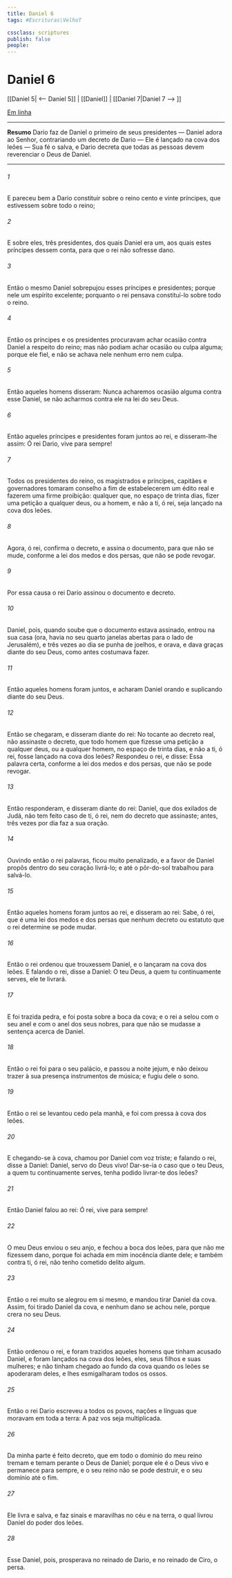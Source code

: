 ```yaml
---
title: Daniel 6
tags: #Escrituras\VelhoT

cssclass: scriptures
publish: false
people:
---
```


# Daniel 6
[[Daniel 5| <-- Daniel 5]] | [[Daniel]] | [[Daniel 7|Daniel 7 --> ]]

[Em linha](https://churchofjesuschrist.org/study/scriptures/ot/dan/6?lang=por)

---
__Resumo__
Dario faz de Daniel o primeiro de seus presidentes — Daniel adora ao Senhor, contrariando um decreto de Dario — Ele é lançado na cova dos leões — Sua fé o salva, e Dario decreta que todas as pessoas devem reverenciar o Deus de Daniel.

---
###### 1 
E pareceu bem a Dario constituir sobre o reino cento e vinte príncipes, que estivessem sobre todo o reino;

###### 2 
E sobre eles, três presidentes, dos quais Daniel era um, aos quais estes príncipes dessem conta, para que o rei não sofresse dano.

###### 3 
Então o mesmo Daniel sobrepujou esses príncipes e presidentes; porque nele  um espírito excelente; porquanto o rei pensava constituí-lo sobre todo o reino.

###### 4 
Então os príncipes e os presidentes procuravam achar ocasião contra Daniel a respeito do reino; mas não podiam achar ocasião ou culpa alguma; porque ele  fiel, e não se achava nele nenhum erro nem culpa.

###### 5 
Então aqueles homens disseram: Nunca acharemos ocasião alguma contra esse Daniel, se não  acharmos contra ele na lei do seu Deus.

###### 6 
Então aqueles príncipes e presidentes foram juntos ao rei, e disseram-lhe assim: Ó rei Dario, vive para sempre!

###### 7 
Todos os presidentes do reino, os magistrados e príncipes, capitães e governadores tomaram conselho a fim de estabelecerem um édito real e fazerem uma firme proibição: qualquer que, no espaço de trinta dias, fizer uma petição a qualquer deus, ou a  homem, e não a ti, ó rei, seja lançado na cova dos leões.

###### 8 
Agora,  ó rei, confirma o decreto, e assina o documento, para que não se mude, conforme a lei dos medos e dos persas, que não se pode revogar.

###### 9 
Por essa causa o rei Dario assinou o documento e decreto.

###### 10 
Daniel, pois, quando soube que o documento estava assinado, entrou na sua casa (ora, havia no seu quarto janelas abertas para o lado de Jerusalém), e três vezes ao dia se punha de joelhos, e orava, e dava graças diante do seu Deus, como antes costumava fazer.

###### 11 
Então aqueles homens foram juntos, e acharam Daniel orando e suplicando diante do seu Deus.

###### 12 
Então se chegaram, e disseram diante do rei: No tocante ao decreto real,  não assinaste o decreto, que todo homem que fizesse uma petição a qualquer deus, ou a qualquer homem, no espaço de trinta dias, e não a ti, ó rei, fosse lançado na cova dos leões? Respondeu o rei, e disse: Essa palavra  certa, conforme a lei dos medos e dos persas, que não se pode revogar.

###### 13 
Então responderam, e disseram diante do rei: Daniel, que  dos exilados de Judá, não tem feito caso de ti, ó rei, nem do decreto que assinaste; antes, três vezes por dia faz a sua oração.

###### 14 
Ouvindo então o rei  palavras, ficou muito penalizado, e a favor de Daniel propôs dentro do seu coração livrá-lo; e até o pôr-do-sol trabalhou para salvá-lo.

###### 15 
Então aqueles homens foram juntos ao rei, e disseram ao rei: Sabe, ó rei, que é uma lei dos medos e dos persas que nenhum decreto ou estatuto que o rei determine se pode mudar.

###### 16 
Então o rei ordenou que trouxessem Daniel, e o lançaram na cova dos leões. E falando o rei, disse a Daniel: O teu Deus, a quem tu continuamente serves, ele te livrará.

###### 17 
E foi trazida  pedra, e foi posta sobre a boca da cova; e o rei a selou com o seu anel e com o anel dos seus nobres, para que não se mudasse a sentença acerca de Daniel.

###### 18 
Então o rei foi para o seu palácio, e passou a noite  jejum, e não deixou trazer à sua presença instrumentos de música; e fugiu dele o sono.

###### 19 
Então o rei se levantou cedo pela manhã, e foi com pressa à cova dos leões.

###### 20 
E chegando-se à cova, chamou por Daniel com voz triste; e falando o rei, disse a Daniel: Daniel, servo do Deus vivo! Dar-se-ia o caso que o teu Deus, a quem tu continuamente serves, tenha podido livrar-te dos leões?

###### 21 
Então Daniel falou ao rei: Ó rei, vive para sempre!

###### 22 
O meu Deus enviou o seu anjo, e fechou a boca dos leões, para que não me fizessem dano, porque foi achada em mim inocência diante dele; e também contra ti, ó rei, não tenho cometido delito algum.

###### 23 
Então o rei muito se alegrou em si mesmo, e mandou tirar Daniel da cova. Assim, foi tirado Daniel da cova, e nenhum dano se achou nele, porque crera no seu Deus.

###### 24 
Então ordenou o rei, e foram trazidos aqueles homens que tinham acusado Daniel, e foram lançados na cova dos leões, eles, seus filhos e suas mulheres; e  não tinham chegado ao fundo da cova quando os leões se apoderaram deles, e lhes esmigalharam todos os ossos.

###### 25 
Então o rei Dario escreveu a todos os povos, nações e línguas que moravam em toda a terra: A paz vos seja multiplicada.

###### 26 
Da minha parte é feito  decreto, que em todo o domínio do meu reino tremam  e temam perante o Deus de Daniel; porque ele é o Deus vivo e permanece para sempre, e o seu reino não se pode destruir, e o seu domínio  até o fim.

###### 27 
Ele livra e salva, e faz sinais e maravilhas no céu e na terra, o qual livrou Daniel do poder dos leões.

###### 28 
Esse Daniel, pois, prosperava no reinado de Dario, e no reinado de Ciro, o persa.

